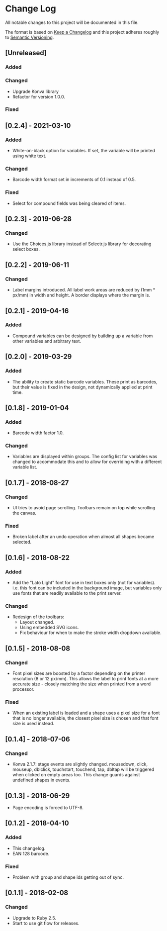 # Change Log
All notable changes to this project will be documented in this file.

The format is based on [Keep a Changelog](http://keepachangelog.com/)
and this project adheres roughly to [Semantic Versioning](http://semver.org/).


## [Unreleased]
### Added
### Changed
- Upgrade Konva library
- Refactor for version 1.0.0.
### Fixed

## [0.2.4] - 2021-03-10
### Added
- White-on-black option for variables. If set, the variable will be printed using white text.
### Changed
- Barcode width format set in increments of 0.1 instead of 0.5.
### Fixed
- Select for compound fields was being cleared of items.

## [0.2.3] - 2019-06-28
### Changed
- Use the Choices.js library instead of Selectr.js library for decorating select boxes.

## [0.2.2] - 2019-06-11
### Changed
- Label margins introduced. All label work areas are reduced by (1mm * px/mm) in width and height. A border displays where the margin is.

## [0.2.1] - 2019-04-16
### Added
- Compound variables can be designed by building up a variable from other variables and arbitrary text.

## [0.2.0] - 2019-03-29
### Added
- The ability to create static barcode variables. These print as barcodes, but their value is fixed in the design, not dynamically applied at print time.

## [0.1.8] - 2019-01-04
### Added
- Barcode width factor 1.0.
### Changed
- Variables are displayed within groups. The config list for variables was changed to accommodate this and to allow for overriding with a different variable list.

## [0.1.7] - 2018-08-27
### Changed
- UI tries to avoid page scrolling. Toolbars remain on top while scrolling the canvas.
### Fixed
- Broken label after an undo operation when almost all shapes became selected.

## [0.1.6] - 2018-08-22
### Added
- Add the "Lato Light" font for use in text boxes only (not for variables). i.e. this font can be included in the background image, but variables only use fonts that are readily available to the print server.
### Changed
- Redesign of the toolbars:
    - Layout changed.
    - Using embedded SVG icons.
    - Fix behaviour for when to make the stroke width dropdown available.

## [0.1.5] - 2018-08-08
### Changed
- Font pixel sizes are boosted by a factor depending on the printer resolution (8 or 12 px/mm). This allows the label to print fonts at a more accurate size - closely matching the size when printed from a word processor.
### Fixed
- When an existing label is loaded and a shape uses a pixel size for a font that is no longer available, the closest pixel size is chosen and that font size is used instead.

## [0.1.4] - 2018-07-06
### Changed
- Konva 2.1.7: stage events are slightly changed. mousedown, click, mouseup, dblclick, touchstart, touchend, tap, dbltap will be triggered when clicked on empty areas too. This change guards against undefined shapes in events.

## [0.1.3] - 2018-06-29
- Page encoding is forced to UTF-8.

## [0.1.2] - 2018-04-10
### Added
- This changelog.
- EAN 128 barcode.
### Fixed
- Problem with group and shape ids getting out of sync.

## [0.1.1] - 2018-02-08
### Changed
- Upgrade to Ruby 2.5.
- Start to use git flow for releases.
